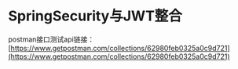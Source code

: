 <h1>SpringSecurity与JWT整合</h1>

postman接口测试api链接：[https://www.getpostman.com/collections/62980feb0325a0c9d721](https://www.getpostman.com/collections/62980feb0325a0c9d721)

<br/>
